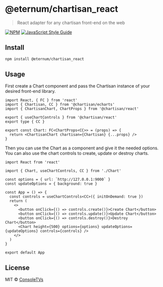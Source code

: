 # @eternum/chartisan_react

> React adapter for any chartisan front-end on the web

[![NPM](https://img.shields.io/npm/v/@eternum/chartisan_react.svg)](https://www.npmjs.com/package/@eternum/chartisan_react) [![JavaScript Style Guide](https://img.shields.io/badge/code_style-standard-brightgreen.svg)](https://standardjs.com)

## Install

```bash
npm install @eternum/chartisan_react
```

## Usage

First create a Chart component and pass the Chartisan instance of your desired front-end library.

```tsx
import React, { FC } from 'react'
import { Chartisan, CC } from '@chartisan/echarts'
import { ChartisanChart, ChartProps } from '@chartisan/react'

export { useChartControls } from '@chartisan/react'
export type { CC }

export const Chart: FC<ChartProps<CC>> = (props) => {
  return <ChartisanChart chartisan={Chartisan} {...props} />
}
```

Then you can use the Chart as a component and give it the needed options. You can also use the
chart controls to create, update or destroy charts.

```tsx
import React from 'react'

import { Chart, useChartControls, CC } from './Chart'

const options = { url: `http://127.0.0.1:9000` }
const updateOptions = { background: true }

const App = () => {
  const controls = useChartControls<CC>({ initOnDemand: true })
  return (
    <>
      <button onClick={() => controls.create()}>Create Chart</button>
      <button onClick={() => controls.update()}>Update Chart</button>
      <button onClick={() => controls.destroy()}>Destroy Chart</button>
      <Chart height={500} options={options} updateOptions={updateOptions} controls={controls} />
    </>
  )
}

export default App
```

## License

MIT © [ConsoleTVs](https://github.com/ConsoleTVs)
